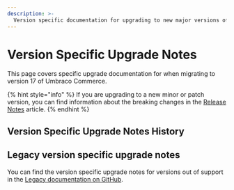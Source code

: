 ```yaml
---
description: >-
  Version specific documentation for upgrading to new major versions of Umbraco Commerce.
---
```


# Version Specific Upgrade Notes

This page covers specific upgrade documentation for when migrating to version 17 of Umbraco Commerce.

{% hint style="info" %}
If you are upgrading to a new minor or patch version, you can find information about the breaking changes in the [Release Notes](../release-notes/README.md) article.
{% endhint %}

## Version Specific Upgrade Notes History


## Legacy version specific upgrade notes

You can find the version specific upgrade notes for versions out of support in the [Legacy documentation on GitHub](https://github.com/umbraco/UmbracoDocs/tree/umbraco-eol-versions).&#x20;
